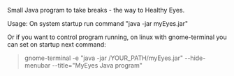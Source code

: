 Small Java program to take breaks - the way to Healthy Eyes.

Usage:
On system startup run command "java -jar myEyes.jar"

Or if you want to control program running, on linux with gnome-terminal you can set on startup next command:

>gnome-terminal -e "java -jar /YOUR_PATH/myEyes.jar" --hide-menubar --title="MyEyes Java program"
